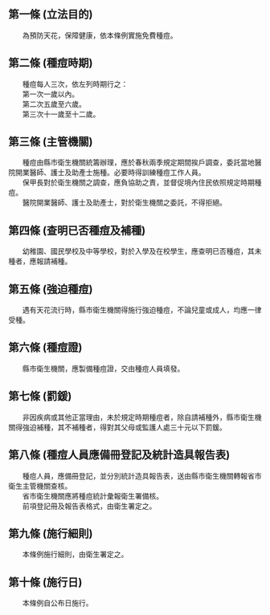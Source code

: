 第一條 (立法目的)
-----------------
　　為預防天花，保障健康，依本條例實施免費種痘。  


第二條 (種痘時期)
-----------------
　　種痘每人三次，依左列時期行之：  
　　第一次一歲以內。  
　　第二次五歲至六歲。  
　　第三次十一歲至十二歲。  


第三條 (主管機關)
-----------------
　　種痘由縣市衛生機關統籌辦理，應於春秋兩季規定期間挨戶調查，委託當地醫院開業醫師、護士及助產士施種。必要時得訓練種痘工作人員。  
　　保甲長對於衛生機關之調查，應負協助之責，並督促境內住民依照規定時期種痘。  
　　醫院開業醫師、護士及助產士，對於衛生機關之委託，不得拒絕。  


第四條 (查明已否種痘及補種)
---------------------------
　　幼稚園、國民學校及中等學校，對於入學及在校學生，應查明已否種痘，其未種者，應報請補種。  


第五條 (強迫種痘)
-----------------
　　遇有天花流行時，縣市衛生機關得施行強迫種痘，不論兒童或成人，均應一律受種。  


第六條 (種痘證)
---------------
　　縣市衛生機關，應製備種痘證，交由種痘人員填發。  


第七條 (罰鍰)
-------------
　　非因疾病或其他正當理由，未於規定時期種痘者，除自請補種外，縣市衛生機關得強迫補種，其不補種者，得對其父母或監護人處三十元以下罰鍰。  


第八條 (種痘人員應備冊登記及統計造具報告表)
-------------------------------------------
　　種痘人員，應備冊登記，並分別統計造具報告表，送由縣市衛生機關轉報省市衛生主管機關查核。  
　　省市衛生機關應將種痘統計彙報衛生署備核。  
　　前項登記冊及報告表格式，由衛生署定之。  


第九條 (施行細則)
-----------------
　　本條例施行細則，由衛生署定之。  


第十條 (施行日)
---------------
　　本條例自公布日施行。